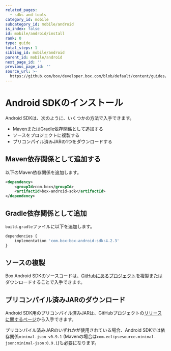 ```yaml
---
related_pages:
  - sdks-and-tools
category_id: mobile
subcategory_id: mobile/android
is_index: false
id: mobile/android/install
rank: 0
type: guide
total_steps: 1
sibling_id: mobile/android
parent_id: mobile/android
next_page_id: ''
previous_page_id: ''
source_url: >-
  https://github.com/box/developer.box.com/blob/default/content/guides/mobile/android/install.md
---
```

# Android SDKのインストール

Android SDKは、次のように、いくつかの方法で入手できます。

* MavenまたはGradle依存関係として追加する
* ソースをプロジェクトに複製する
* プリコンパイル済みJARの1つをダウンロードする

## Maven依存関係として追加する

以下のMaven依存関係を追加します。

```xml
<dependency>
    <groupId>com.box</groupId>
    <artifactId>box-android-sdk</artifactId>
</dependency>
```

## Gradle依存関係として追加

`build.gradle`ファイルに以下を追加します。

```js
dependencies {
    implementation 'com.box:box-android-sdk:4.2.3'
}
```

## ソースの複製

Box Android SDKのソースコードは、[GitHubにあるプロジェクト][android-sdk-github]を複製またはダウンロードすることで入手できます。

## プリコンパイル済みJARのダウンロード

Android SDK用のプリコンパイル済みJARは、GitHubプロジェクトの[リリースに関するページ][android-sdk-github-releases]から入手できます。

<Message warning>

プリコンパイル済みJARのいずれかが使用されている場合、Android SDKでは依存関係`minimal-json v0.9.1` (Mavenの場合は`com.eclipsesource.minimal-json:minimal-json:0.9.1`)も必要になります。

</Message>

[android-sdk-github]: https://github.com/box/box-android-sdk/tree/master/box-content-sdk

[android-sdk-github-releases]: https://github.com/box/box-android-sdk/releases
